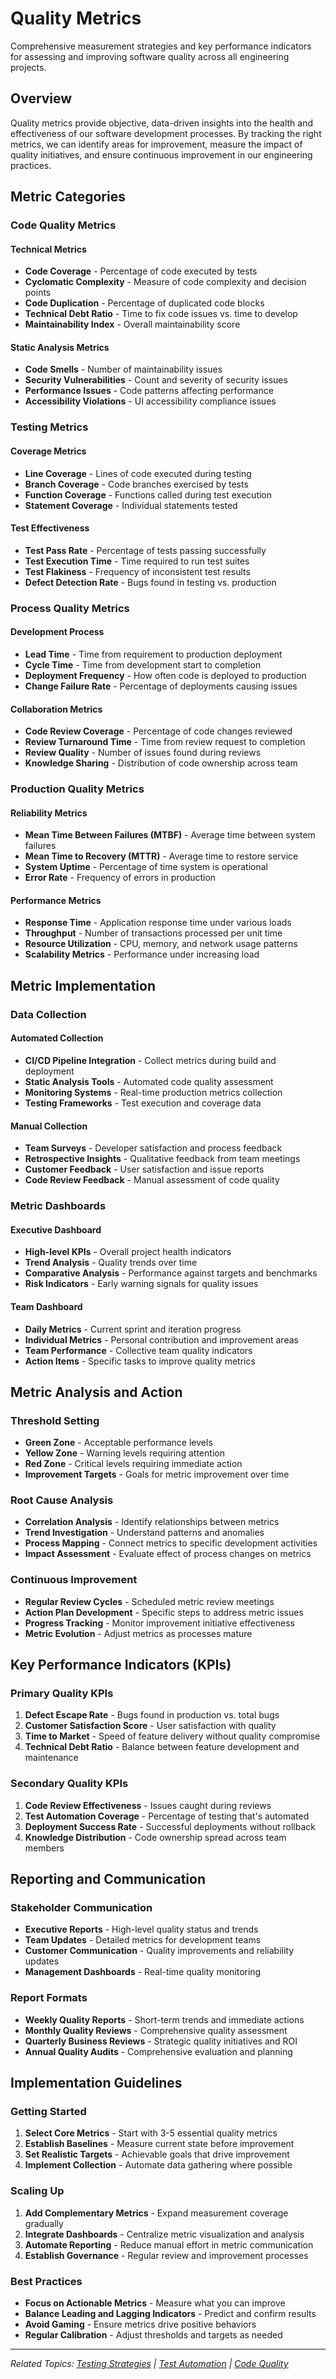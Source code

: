 # Quality Metrics

Comprehensive measurement strategies and key performance indicators for assessing and improving software quality across all engineering projects.

## Overview

Quality metrics provide objective, data-driven insights into the health and effectiveness of our software development processes. By tracking the right metrics, we can identify areas for improvement, measure the impact of quality initiatives, and ensure continuous improvement in our engineering practices.

## Metric Categories

### Code Quality Metrics

#### Technical Metrics
- **Code Coverage** - Percentage of code executed by tests
- **Cyclomatic Complexity** - Measure of code complexity and decision points
- **Code Duplication** - Percentage of duplicated code blocks
- **Technical Debt Ratio** - Time to fix code issues vs. time to develop
- **Maintainability Index** - Overall maintainability score

#### Static Analysis Metrics
- **Code Smells** - Number of maintainability issues
- **Security Vulnerabilities** - Count and severity of security issues
- **Performance Issues** - Code patterns affecting performance
- **Accessibility Violations** - UI accessibility compliance issues

### Testing Metrics

#### Coverage Metrics
- **Line Coverage** - Lines of code executed during testing
- **Branch Coverage** - Code branches exercised by tests
- **Function Coverage** - Functions called during test execution
- **Statement Coverage** - Individual statements tested

#### Test Effectiveness
- **Test Pass Rate** - Percentage of tests passing successfully
- **Test Execution Time** - Time required to run test suites
- **Test Flakiness** - Frequency of inconsistent test results
- **Defect Detection Rate** - Bugs found in testing vs. production

### Process Quality Metrics

#### Development Process
- **Lead Time** - Time from requirement to production deployment
- **Cycle Time** - Time from development start to completion
- **Deployment Frequency** - How often code is deployed to production
- **Change Failure Rate** - Percentage of deployments causing issues

#### Collaboration Metrics
- **Code Review Coverage** - Percentage of code changes reviewed
- **Review Turnaround Time** - Time from review request to completion
- **Review Quality** - Number of issues found during reviews
- **Knowledge Sharing** - Distribution of code ownership across team

### Production Quality Metrics

#### Reliability Metrics
- **Mean Time Between Failures (MTBF)** - Average time between system failures
- **Mean Time to Recovery (MTTR)** - Average time to restore service
- **System Uptime** - Percentage of time system is operational
- **Error Rate** - Frequency of errors in production

#### Performance Metrics
- **Response Time** - Application response time under various loads
- **Throughput** - Number of transactions processed per unit time
- **Resource Utilization** - CPU, memory, and network usage patterns
- **Scalability Metrics** - Performance under increasing load

## Metric Implementation

### Data Collection

#### Automated Collection
- **CI/CD Pipeline Integration** - Collect metrics during build and deployment
- **Static Analysis Tools** - Automated code quality assessment
- **Monitoring Systems** - Real-time production metrics collection
- **Testing Frameworks** - Test execution and coverage data

#### Manual Collection
- **Team Surveys** - Developer satisfaction and process feedback
- **Retrospective Insights** - Qualitative feedback from team meetings
- **Customer Feedback** - User satisfaction and issue reports
- **Code Review Feedback** - Manual assessment of code quality

### Metric Dashboards

#### Executive Dashboard
- **High-level KPIs** - Overall project health indicators
- **Trend Analysis** - Quality trends over time
- **Comparative Analysis** - Performance against targets and benchmarks
- **Risk Indicators** - Early warning signals for quality issues

#### Team Dashboard
- **Daily Metrics** - Current sprint and iteration progress
- **Individual Metrics** - Personal contribution and improvement areas
- **Team Performance** - Collective team quality indicators
- **Action Items** - Specific tasks to improve quality metrics

## Metric Analysis and Action

### Threshold Setting
- **Green Zone** - Acceptable performance levels
- **Yellow Zone** - Warning levels requiring attention
- **Red Zone** - Critical levels requiring immediate action
- **Improvement Targets** - Goals for metric improvement over time

### Root Cause Analysis
- **Correlation Analysis** - Identify relationships between metrics
- **Trend Investigation** - Understand patterns and anomalies
- **Process Mapping** - Connect metrics to specific development activities
- **Impact Assessment** - Evaluate effect of process changes on metrics

### Continuous Improvement
- **Regular Review Cycles** - Scheduled metric review meetings
- **Action Plan Development** - Specific steps to address metric issues
- **Progress Tracking** - Monitor improvement initiative effectiveness
- **Metric Evolution** - Adjust metrics as processes mature

## Key Performance Indicators (KPIs)

### Primary Quality KPIs
1. **Defect Escape Rate** - Bugs found in production vs. total bugs
2. **Customer Satisfaction Score** - User satisfaction with quality
3. **Time to Market** - Speed of feature delivery without quality compromise
4. **Technical Debt Ratio** - Balance between feature development and maintenance

### Secondary Quality KPIs
1. **Code Review Effectiveness** - Issues caught during reviews
2. **Test Automation Coverage** - Percentage of testing that's automated
3. **Deployment Success Rate** - Successful deployments without rollback
4. **Knowledge Distribution** - Code ownership spread across team members

## Reporting and Communication

### Stakeholder Communication
- **Executive Reports** - High-level quality status and trends
- **Team Updates** - Detailed metrics for development teams
- **Customer Communication** - Quality improvements and reliability updates
- **Management Dashboards** - Real-time quality monitoring

### Report Formats
- **Weekly Quality Reports** - Short-term trends and immediate actions
- **Monthly Quality Reviews** - Comprehensive quality assessment
- **Quarterly Business Reviews** - Strategic quality initiatives and ROI
- **Annual Quality Audits** - Comprehensive evaluation and planning

## Implementation Guidelines

### Getting Started
1. **Select Core Metrics** - Start with 3-5 essential quality metrics
2. **Establish Baselines** - Measure current state before improvement
3. **Set Realistic Targets** - Achievable goals that drive improvement
4. **Implement Collection** - Automate data gathering where possible

### Scaling Up
1. **Add Complementary Metrics** - Expand measurement coverage gradually
2. **Integrate Dashboards** - Centralize metric visualization and analysis
3. **Automate Reporting** - Reduce manual effort in metric communication
4. **Establish Governance** - Regular review and improvement processes

### Best Practices
- **Focus on Actionable Metrics** - Measure what you can improve
- **Balance Leading and Lagging Indicators** - Predict and confirm results
- **Avoid Gaming** - Ensure metrics drive positive behaviors
- **Regular Calibration** - Adjust thresholds and targets as needed

---

*Related Topics: [Testing Strategies](./testing-strategies.md) | [Test Automation](./test-automation.md) | [Code Quality](./code-quality.md)*